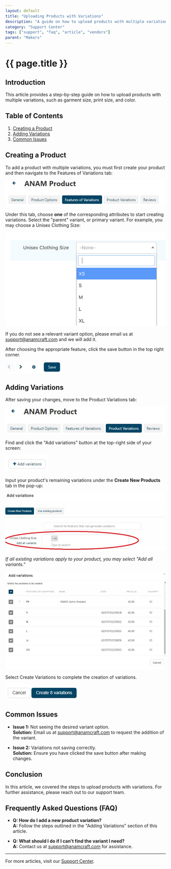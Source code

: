 ```yaml
---
layout: default
title: "Uploading Products with Variations"
description: "A guide on how to upload products with multiple variations including sizes and colors."
category: "Support Center"
tags: ["support", "faq", "article", "vendors"]
parent: "Makers"
---
```


# {{ page.title }}

## Introduction

This article provides a step-by-step guide on how to upload products with multiple variations, such as garment size, print size, and color. 

## Table of Contents
1. [Creating a Product](#creating-a-product)
2. [Adding Variations](#adding-variations)
3. [Common Issues](#common-issues)

## Creating a Product

To add a product with multiple variations, you must first create your product and then navigate to the Features of Variations tab:

![Features of Variations Tab](/images/Web_capture_26-2-2022_18191_anamcraft.jpg)

Under this tab, choose **one** of the corresponding attributes to start creating variations. Select the "parent" variant, or primary variant. For example, you may choose a Unisex Clothing Size:

![Choosing Parent Variant](/images/Screen_Shot_2021-10-26_at_5.png)

If you do not see a relevant variant option, please email us at [support@anamcraft.com](mailto:support@anamcraft.com) and we will add it.

After choosing the appropriate feature, click the save button in the top right corner.

![Save Button](/images/Web_capture_26-2-2022_183636_anamcraft.jpg)

## Adding Variations

After saving your changes, move to the Product Variations tab:

![Product Variations Tab](/images/Web_capture_26-2-2022_183724_anamcraft.jpg)

Find and click the "Add variations" button at the top-right side of your screen:

![Add Variations Button](/images/Web_capture_26-2-2022_18385_anamcraft.jpg)

Input your product's remaining variations under the **Create New Products** tab in the pop-up:

![Create New Products Tab](/images/Web_capture_28-3-2022_154313_anamcraft.jpg)

*If all existing variations apply to your product, you may select "Add all variants."*

![Add All Variants Option](/images/Web_capture_20-3-2022_134323_anamcraft.jpg)

Select Create Variations to complete the creation of variations.

![Create Variations Button](/images/Web_capture_20-3-2022_134422_anamcraft.jpg)

## Common Issues

- **Issue 1:** Not seeing the desired variant option.  
  **Solution:** Email us at [support@anamcraft.com](mailto:support@anamcraft.com) to request the addition of the variant.

- **Issue 2:** Variations not saving correctly.  
  **Solution:** Ensure you have clicked the save button after making changes.

## Conclusion

In this article, we covered the steps to upload products with variations. For further assistance, please reach out to our support team.

## Frequently Asked Questions (FAQ)

- **Q: How do I add a new product variation?**  
  **A:** Follow the steps outlined in the "Adding Variations" section of this article.

- **Q: What should I do if I can't find the variant I need?**  
  **A:** Contact us at [support@anamcraft.com](mailto:support@anamcraft.com) for assistance.

---

For more articles, visit our [Support Center](https://support.anamcraft.com).